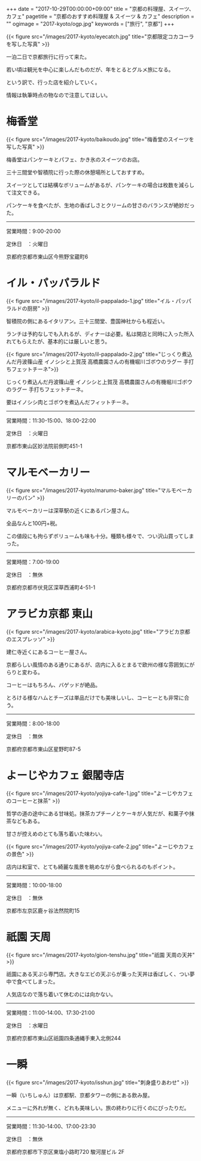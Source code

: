 +++
date = "2017-10-29T00:00:00+09:00"
title = "京都の料理屋、スイーツ、カフェ"
pagetitle = "京都のおすすめ料理屋 & スイーツ & カフェ"
description = ""
ogimage = "2017-kyoto/ogp.jpg"
keywords = ["旅行", "京都"]
+++

{{< figure src="/images/2017-kyoto/eyecatch.jpg" title="京都限定コカコーラを写した写真" >}}

一泊二日で京都旅行に行って来た。

若い頃は観光を中心に楽しんだものだが、年をとるとグルメ旅になる。

という訳で、行った店を紹介していく。

情報は執筆時点の物なので注意してほしい。

# 梅香堂

{{< figure src="/images/2017-kyoto/baikoudo.jpg" title="梅香堂のスイーツを写した写真" >}}

梅香堂はパンケーキとパフェ、かき氷のスイーツのお店。

三十三間堂や智積院に行った際の休憩場所としておすすめ。

スイーツとしては結構なボリュームがあるが、パンケーキの場合は枚数を減らして注文できる。

パンケーキを食べたが、生地の香ばしさとクリームの甘さのバランスが絶妙だった。

----

営業時間：9:00-20:00

定休日　：火曜日

京都府京都市東山区今熊野宝蔵町6

# イル・パッパラルド

{{< figure src="/images/2017-kyoto/il-pappalado-1.jpg" title="イル・パッパラルドの厨房" >}}

智積院の側にあるイタリアン。三十三間堂、豊国神社からも程近い。

ランチは予約なしでも入れるが、ディナーは必要。私は開店と同時に入った所入れてもらえたが、基本的には厳しいと思う。

{{< figure src="/images/2017-kyoto/il-pappalado-2.jpg" title="じっくり煮込んだ丹波篠山産 イノシシと上賀茂 高橋農園さんの有機堀川ゴボウのラグー 手打ちフェットチーネ">}}

じっくり煮込んだ丹波篠山産 イノシシと上賀茂 高橋農園さんの有機堀川ゴボウのラグー 手打ちフェットチーネ。

要はイノシシ肉とゴボウを煮込んだフィットチーネ。

----

営業時間：11:30-15:00、18:00-22:00

定休日　：火曜日

京都市東山区妙法院前側町451-1
　

# マルモベーカリー

{{< figure src="/images/2017-kyoto/marumo-baker.jpg" title="マルモベーカリーのパン" >}}

マルモベーカリーは深草駅の近くにあるパン屋さん。

全品なんと100円+税。

この値段にも拘らずボリュームも味も十分。種類も様々で、つい沢山買ってしまった。

----

営業時間：7:00-19:00

定休日　：無休

京都府京都市伏見区深草西浦町4-51-1

# アラビカ京都 東山

{{< figure src="/images/2017-kyoto/arabica-kyoto.jpg" title="アラビカ京都のエスプレッソ" >}}

建仁寺近くにあるコーヒー屋さん。

京都らしい風情のある通りにあるが、店内に入るとまるで欧州の様な雰囲気にがらりと変わる。

コーヒーはもちろん、バゲッドが絶品。

とろける様なハムとチーズは単品だけでも美味しいし、コーヒーとも非常に合う。

----

営業時間：8:00-18:00

定休日　：無休

京都府京都市東山区星野町87-5

# よーじやカフェ 銀閣寺店

{{< figure src="/images/2017-kyoto/yojiya-cafe-1.jpg" title="よーじやカフェのコーヒーと抹茶" >}}

哲学の道の途中にある甘味処。抹茶カプチーノとケーキが人気だが、和菓子や抹茶などもある。

甘さが控えめのとても落ち着いた味わい。

{{< figure src="/images/2017-kyoto/yojiya-cafe-2.jpg" title="よーじやカフェの景色" >}}

店内は和室で、とても綺麗な風景を眺めながら食べられるのもポイント。

----

営業時間：10:00-18:00

定休日　：無休

京都市左京区鹿ヶ谷法然院町15

# 祇園 天周

{{< figure src="/images/2017-kyoto/gion-tenshu.jpg" title="祇園 天周の天丼" >}}

祇園にある天ぷら専門店。大きなエビの天ぷらが乗った天丼は香ばしく、つい夢中で食べてしまった。

人気店なので落ち着いて休むのには向かない。

----

営業時間：11:00-14:00、17:30-21:00

定休日　：水曜日

京都府京都市東山区祇園四条通縄手東入北側244

# 一瞬

{{< figure src="/images/2017-kyoto/isshun.jpg" title="刺身盛りあわせ" >}}

一瞬（いちしゅん）は京都駅、京都タワーの側にある飲み屋。

メニューに外れが無く、どれも美味しい。旅の終わりに行くのにぴったりだ。

----

営業時間：11:30-14:00、17:00-23:30

定休日　：無休

京都府京都市下京区東塩小路町720 駿河屋ビル 2F
